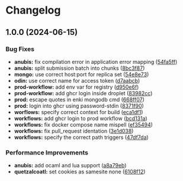 # Changelog

## 1.0.0 (2024-06-15)


### Bug Fixes

* **anubis:** fix compilation error in application error mapping ([54fa5ff](https://github.com/Pantheonix/Asgard/commit/54fa5ff4165f07ebfbe4f0ed1c2b5618697f69a7))
* **anubis:** split submission batch into chunks ([8bc3f87](https://github.com/Pantheonix/Asgard/commit/8bc3f87e1440a456360a62fe606f9474869f2a49))
* **mongo:** use correct host:port for replica set ([54e8e73](https://github.com/Pantheonix/Asgard/commit/54e8e7380b9b917c96e975526621f84773ef94f7))
* **odin:** use correct name for access token ([d7aabcb](https://github.com/Pantheonix/Asgard/commit/d7aabcb7e8508fb095942a24e84547b020e89442))
* **prod-workflow:** add env var for registry ([d950e6f](https://github.com/Pantheonix/Asgard/commit/d950e6ff908c490fd3da0dc6138de88d8c8c6c0d))
* **prod-workflow:** add ghcr login inside droplet ([83982cc](https://github.com/Pantheonix/Asgard/commit/83982cca4871923cdf34b181b66740109df138c8))
* **prod:** escape quotes in enki mongodb cmd ([668ff07](https://github.com/Pantheonix/Asgard/commit/668ff07fff6368972abe48b78c20aa2be1e15f96))
* **prod:** login into ghcr using password-stdin ([8371f90](https://github.com/Pantheonix/Asgard/commit/8371f90c9361a8d796f72c0ac732ff7edfc0c6cd))
* **worflows:** specify correct context for build ([eca1df1](https://github.com/Pantheonix/Asgard/commit/eca1df1209c3d778c6196f39779bf2abf3041460))
* **workflows:** add ghcr login to prod workflow ([bcd131a](https://github.com/Pantheonix/Asgard/commit/bcd131a2c555d60aef3fb877d38a6a2893cbc036))
* **workflows:** fix docker compose name mispell ([ef35494](https://github.com/Pantheonix/Asgard/commit/ef3549444623a5010b15f946773873ad5393cb1f))
* **workflows:** fix pull_request identation ([3e1d038](https://github.com/Pantheonix/Asgard/commit/3e1d03822667daabc495917d54c2ae7c939b2968))
* **workflows:** specify the correct path triggers ([47df7da](https://github.com/Pantheonix/Asgard/commit/47df7da175faa86b022c2930b4038249622fb202))


### Performance Improvements

* **anubis:** add ocaml and lua support ([a8a79eb](https://github.com/Pantheonix/Asgard/commit/a8a79ebd32b973e936fc3f8890ff2d81a51f9ad2))
* **quetzalcoatl:** set cookies as samesite none ([6108f12](https://github.com/Pantheonix/Asgard/commit/6108f12a86e7060eab56506a7059bf13745bed5e))
